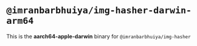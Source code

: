 # `@imranbarbhuiya/img-hasher-darwin-arm64`

This is the **aarch64-apple-darwin** binary for `@imranbarbhuiya/img-hasher`
